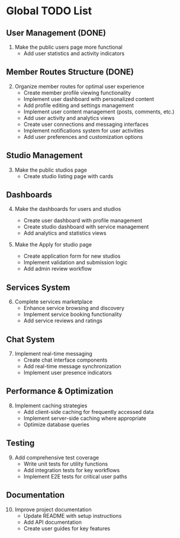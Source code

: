 # Global TODO List

## User Management (DONE)

1. Make the public users page more functional
   - Add user statistics and activity indicators

## Member Routes Structure (DONE)

2. Organize member routes for optimal user experience
   - Create member profile viewing functionality
   - Implement user dashboard with personalized content
   - Add profile editing and settings management
   - Implement user content management (posts, comments, etc.)
   - Add user activity and analytics views
   - Create user connections and messaging interfaces
   - Implement notifications system for user activities
   - Add user preferences and customization options

## Studio Management

3. Make the public studios page
   - Create studio listing page with cards

## Dashboards

4. Make the dashboards for users and studios
   - Create user dashboard with profile management
   - Create studio dashboard with service management
   - Add analytics and statistics views

5. Make the Apply for studio page
   - Create application form for new studios
   - Implement validation and submission logic
   - Add admin review workflow

## Services System

6. Complete services marketplace
   - Enhance service browsing and discovery
   - Implement service booking functionality
   - Add service reviews and ratings

## Chat System

7. Implement real-time messaging
   - Create chat interface components
   - Add real-time message synchronization
   - Implement user presence indicators

## Performance & Optimization

8. Implement caching strategies
   - Add client-side caching for frequently accessed data
   - Implement server-side caching where appropriate
   - Optimize database queries

## Testing

9. Add comprehensive test coverage
   - Write unit tests for utility functions
   - Add integration tests for key workflows
   - Implement E2E tests for critical user paths

## Documentation

10. Improve project documentation
    - Update README with setup instructions
    - Add API documentation
    - Create user guides for key features
